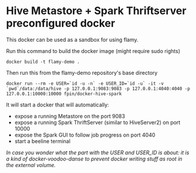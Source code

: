 # Hive Metastore + Spark Thriftserver preconfigured docker


This docker can be used as a sandbox for using flamy.



Run this command to build the docker image (might require sudo rights)

```
docker build -t flamy-demo .
```



Then run this from the flamy-demo repository's base directory

```
docker run --rm -e USER=`id -u -n` -e USER_ID=`id -u` -it -v `pwd`/data:/data/hive -p 127.0.0.1:9083:9083 -p 127.0.0.1:4040:4040 -p 127.0.0.1:10000:10000 fpin/docker-hive-spark
```

It will start a docker that will automatically:
- expose a running Metastore on the port 9083
- expose a running Spark ThriftServer (similar to HiveServer2) on port 10000
- expose the Spark GUI to follow job progress on port 4040
- start a beeline terminal


*In case you wonder what the part with the USER and USER_ID is about: 
it is a kind of docker-voodoo-danse to prevent docker writing stuff as root in the external volume.*










